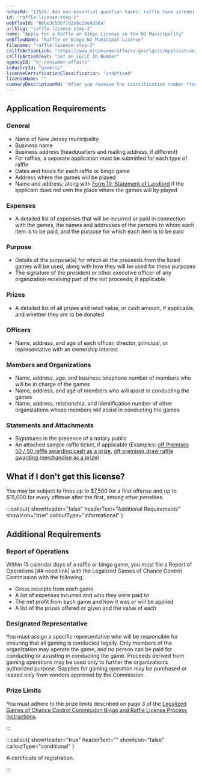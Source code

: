 ```yaml
---
notesMd: "[2526: Add non-essential question tasks: raffle task screen](https://dev.azure.com/NJInnovation/Business%20First%20Stop/_workitems/edit/2526)"
id: "raffle-license-step-2"
webflowId: "66be3c53bf7d2a8c2bedda6a"
urlSlug: "raffle-license-step-2"
name: "Apply for a Raffle or Bingo License in the NJ Municipality"
webflowName: "Raffle or Bingo NJ Municipal License"
filename: "raffle-license-step-2"
callToActionLink: "https://www.njconsumeraffairs.gov/lgccc/Applications/Initial-Affidavit-and-Application-for-Biennial-Registration.pdf"
callToActionText: "Get an LGCCC ID Number"
agencyId: "nj-consumer-affairs"
industryId: "generic"
licenseCertificationClassification: "undefined"
licenseName: ""
summaryDescriptionMd: "After you receive the identification number from the Legalized Games of Chance Control Commission, you must apply for a license in the New Jersey municipality in which the raffle or bingo game is to be held, operated, or conducted. You must submit four copies of this application to the Municipal Clerk’s office in this municipality."
---
```


## Application Requirements

### General

- Name of New Jersey municipality
- Business name
- Business address (headquarters and mailing address, if different)
- For raffles, a separate application must be submitted for each type of raffle
- Dates and hours for each raffle or bingo game
- Address where the games will be played
- Name and address, along with [Form 10, Statement of Landlord](https://www.njconsumeraffairs.gov/lgccc/Applications/Form-10A-Bingo-Statement-of-Landnord.pdf) if the applicant does not own the place where the games will by played

### Expenses

- A detailed list of expenses that will be incurred or paid in connection with the games, the names and addresses of the persons to whom each item is to be paid, and the purpose for which each item is to be paid

### Purpose

- Details of the purpose(s) for which all the proceeds from the listed games will be used, along with how they will be used for these purposes
- The signature of the president or other executive officer of any organization receiving part of the net proceeds, if applicable

### Prizes

- A detailed list of all prizes and retail value, or cash amount, if applicable, and whether they are to be donated

### Officers

- Name, address, and age of each officer, director, principal, or representative with an ownership interest

### Members and Organizations

- Name, address, age, and business telephone number of members who will be in charge of the games
- Name, address, and age of members who will assist in conducting the games
- Name, address, relationship, and identification number of other organizations whose members will assist in conducting the games

### Statements and Attachments

- Signatures in the presence of a notary public
- An attached sample raffle ticket, if applicable (Examples: [off Premises 50 / 50 raffle awarding cash as a prize](https://www.njconsumeraffairs.gov/lgccc/Applications/Off-Premises-50-50-Raffle-Awarding-Cash-as-a-Prize.pdf), [off premises draw raffle awarding merchandise as a prize](https://www.njconsumeraffairs.gov/lgccc/Applications/Off-Premises-Draw-Raffle-Awarding-Merchandise-as-a-Prize.pdf))

## What if I don't get this license?

You may be subject to fines up to $7,500 for a first offense and up to $15,000 for every offense after the first, among other penalties.

:::callout{ showHeader="false" headerText="Additional Requirements" showIcon="true" calloutType="informational" }

## Additional Requirements

### Report of Operations

Within 15 calendar days of a raffle or bingo game, you must file a Report of Operations \[## need link] with the Legalized Games of Chance Control Commission with the following:

- Gross receipts from each game
- A list of expenses incurred and who they were paid to
- The net profit from each game and how it was or will be applied
- A list of the prizes offered or given and the value of each

### Designated Representative

You must assign a specific representative who will be responsible for ensuring that all gaming is conducted legally. Only members of the organization may operate the game, and no person can be paid for conducting or assisting in conducting the game. Proceeds derived from gaming operations may be used only to further the organization’s authorized purpose. Supplies for gaming operation may be purchased or leased only from vendors approved by the Commission.

### Prize Limits

You must adhere to the prize limits described on page 3 of the [Legalized Games of Chance Control Commission Bingo and Raffle License Process Instructions](https://www.njconsumeraffairs.gov/lgccc/Applications/Bingo-and-Raffle-License-Process-Instructions.pdf).

:::

:::callout{ showHeader="true" headerText="" showIcon="false" calloutType="conditional" }

A certificate of registration.

:::
